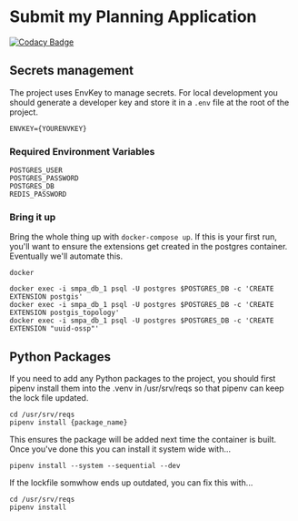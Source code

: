 # Submit my Planning Application

[![Codacy Badge](https://api.codacy.com/project/badge/Grade/8895ca51468e42448335a85cff559f92)](https://www.codacy.com/app/Hactar/smpa-backend?utm_source=github.com&amp;utm_medium=referral&amp;utm_content=LBHackney-IT/smpa-backend&amp;utm_campaign=Badge_Grade)

## Secrets management

The project uses EnvKey to manage secrets. For local development you should generate a developer key and store it in a `.env` file at the root of the project.

    ENVKEY={YOURENVKEY}

### Required Environment Variables

    POSTGRES_USER
    POSTGRES_PASSWORD
    POSTGRES_DB
    REDIS_PASSWORD

### Bring it up

Bring the whole thing up with ``docker-compose up``. If this is your first run, you'll want to ensure the extensions get created in the postgres container. Eventually we'll automate this.

    docker

    docker exec -i smpa_db_1 psql -U postgres $POSTGRES_DB -c 'CREATE EXTENSION postgis'
    docker exec -i smpa_db_1 psql -U postgres $POSTGRES_DB -c 'CREATE EXTENSION postgis_topology'
    docker exec -i smpa_db_1 psql -U postgres $POSTGRES_DB -c 'CREATE EXTENSION "uuid-ossp"'

## Python Packages

If you need to add any Python packages to the project, you should first pipenv install them into the .venv in /usr/srv/reqs so that pipenv can keep the lock file updated.

    cd /usr/srv/reqs
    pipenv install {package_name}

This ensures the package will be added next time the container is built. Once you've done this you can install it system wide with...

    pipenv install --system --sequential --dev

If the lockfile somwhow ends up outdated, you can fix this with...

    cd /usr/srv/reqs
    pipenv install

